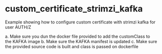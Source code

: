 # custom_certificate_strimzi_kafka
Example showing how to configure custom certificate with strimzi kafka for user AUTH/Z


a. Make sure you dun the docker file provided to add the customClass to the KAFKA image
b. Make sure the KAFKA manifest is updated
c. Make sure the provided source code is built and class is passed on dockerfile 
